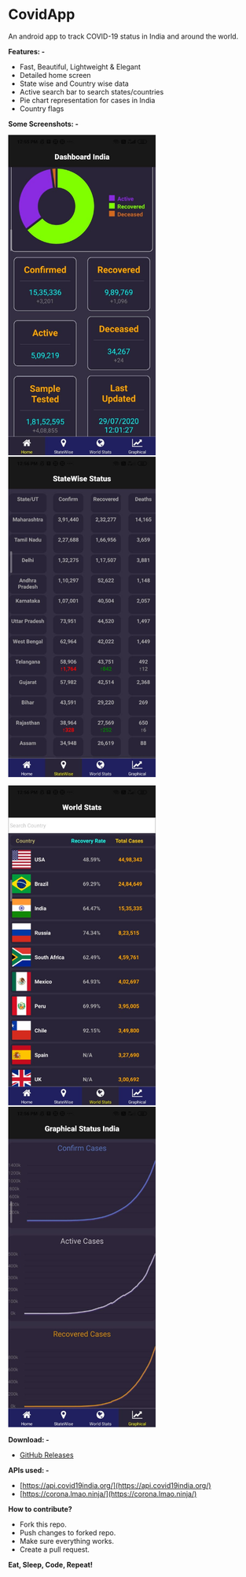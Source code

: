 # CovidApp
An android app to track COVID-19 status in India and around the world. 

**Features: -**
 * Fast, Beautiful, Lightweight & Elegant 
 * Detailed home screen
 * State wise and Country wise data
 * Active search bar to search states/countries
 * Pie chart representation for cases in India
 * Country flags

**Some Screenshots: -**

<img src="images/Dashboard.jpeg" width="300"> <img src="images/StateWise.jpeg" width="300">

<img src="images/World_Stats.jpeg" width="300"> <img src="images/Graphical.jpeg" width="300">

**Download: -**
* [GitHub Releases](https://github.com/Achal1607/CovidApp.git)

**APIs used: -**

 * [https://api.covid19india.org/](https://api.covid19india.org/)
 * [https://corona.lmao.ninja/](https://corona.lmao.ninja/)

**How to contribute?**
* Fork this repo.
* Push changes to forked repo.
* Make sure everything works.
* Create a pull request.

**Eat, Sleep, Code, Repeat!**
